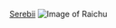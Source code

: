 [Serebii](https://www.serebii.net/pokedex-swsh/raichu/) 
![Image of Raichu](https://www.serebii.net/swordshield/pokemon/026.png)

